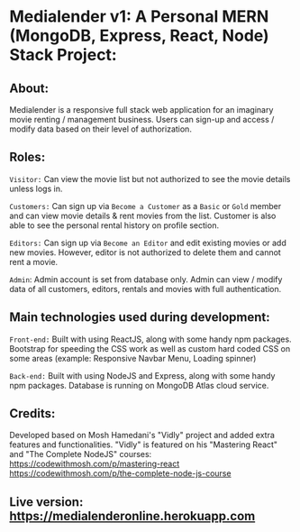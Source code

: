 # Medialender v1: A Personal MERN (MongoDB, Express, React, Node) Stack Project:

## About:

Medialender is a responsive full stack web application for an imaginary movie renting / management business.
Users can sign-up and access / modify data based on their level of authorization.

## Roles:

`Visitor:` Can view the movie list but not authorized to see the movie details unless logs in.

`Customers:` Can sign up via `Become a Customer` as a `Basic` or `Gold` member and can view movie details & rent movies from the list. Customer is also able to see the personal rental history on profile section.

`Editors:` Can sign up via `Become an Editor` and edit existing movies or add new movies. However, editor is not authorized to delete them and cannot rent a movie.

`Admin`: Admin account is set from database only. Admin can view / modify data of all customers, editors, rentals and movies with full authentication.

## Main technologies used during development:

`Front-end:` Built with using ReactJS, along with some handy npm packages. Bootstrap for speeding the CSS work as well as custom hard coded CSS on some areas (example: Responsive Navbar Menu, Loading spinner)

`Back-end:` Built with using NodeJS and Express, along with some handy npm packages. Database is running on MongoDB Atlas cloud service.

## Credits:
Developed based on Mosh Hamedani's "Vidly" project and added extra features and functionalities.
"Vidly" is featured on his "Mastering React" and "The Complete NodeJS" courses:
https://codewithmosh.com/p/mastering-react
https://codewithmosh.com/p/the-complete-node-js-course


## Live version: https://medialenderonline.herokuapp.com
